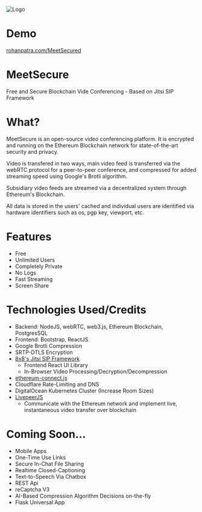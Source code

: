 
![Logo](https://i.imgur.com/yvNKHiT.png)

# Demo

[rohanpatra.com/MeetSecured](https://rohanpatra.com/MeetSecured/)

# MeetSecure
Free and Secure Blockchain Vide Conferencing - Based on Jitsi SIP Framework

# What?
MeetSecure is an open-source video conferencing platform. It is encrypted and running on the Ethereum Blockchain network for state-of-the-art security and privacy. 

Video is transfered in two ways, main video feed is transferred via the webRTC protocol for a peer-to-peer conference, and compressed for added streaming speed using Google's Brotli algorithm. 

Subsidiary video feeds are streamed via a decentralized system through Ethereum's Blockchain.

All data is stored in the users' cached and individual users are identified via hardware identifiers such as os, pgp key, viewport, etc. 

# Features

 - Free
 - Unlimited Users
 - Completely Private
 - No Logs
 - Fast Streaming
 - Screen Share

# Technologies Used/Credits

- Backend: NodeJS, webRTC, web3.js, Ethereum Blockchain, PostgresSQL
- Frontend: Bootstrap, ReactJS
- Google Brotli Compression
- SRTP-DTLS Encryption
- [8x8's Jitsi SIP Framework](https://github.com/jitsi/jitsi)
	- Frontend React UI Library
	- In-Browser Video Processing/Decryption/Decompression
- [ethereum-connect.js](https://raw.githubusercontent.com/ethereumjs/ethereumjs-connect/master/dist/ethereumjs-connect.min.js)
- Cloudflare Rate-Limiting and DNS
- DigitalOcean Kubernetes Cluster (Increase Room Sizes)
- [LivepeerJS](https://github.com/livepeer/livepeerjs)
	- Communicate with the Ethereum network and implement live, instantaneous video transfer over blockchain

# Coming Soon...

 - Mobile Apps
 - One-Time Use Links
 - Secure In-Chat File Sharing
 - Realtime Closed-Captioning
 - Text-to-Speech Via Chatbox
 - REST Api
 - reCaptcha V3
 - AI-Based Compression Algorithm Decisions on-the-fly
 - Flask Universal App

